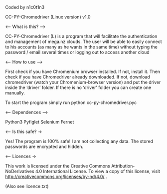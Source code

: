 ﻿Coded by n1c0t1n3

 
CC-PY-Chromedriver (Linux version) v1.0


<-- What is this? -->

CC-PY-Chromedriver (L) is a program that will facilitate the authentication and management of mega.nz clouds. The user will be able to easily connect to his accounts (as many as he wants in the same time) without typing the password / email several times or logging out to access another cloud


<-- How to use -->

First check if you have Chromenium browser installed. If not, install it. Then check if you have Chromedriver already downloaded. If not, download chromedriver (watch your Chromenium-browser version) and put the driver inside the ‘driver’ folder. If there is no ‘driver’ folder you can create one manually.

To start the program simply run python cc-py-chromedriver.pyc 


<-- Dependences --> 

Python3
Pyfiglet
Selenium
Fernet


<-- Is this safe? →

Yes! The program is 100% safe! I am not collecting any data. The stored passwords are encrypted and hidden. 


<-- Licences →

This work is licensed under the Creative Commons Attribution-NoDerivatives 4.0 International License. To view a copy of this license, visit http://creativecommons.org/licenses/by-nd/4.0/ .

(Also see licence.txt)




